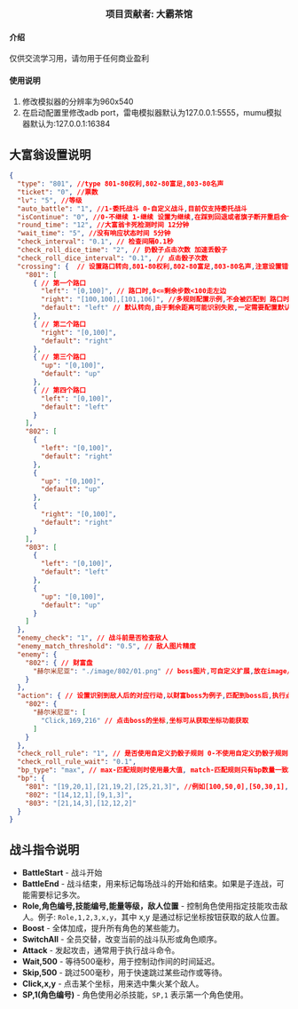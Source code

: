 ### <center>项目贡献者: 大霸茶馆

#### 介绍
仅供交流学习用，请勿用于任何商业盈利

#### 使用说明

1.  修改模拟器的分辨率为960x540
2.  在启动配置里修改adb port，雷电模拟器默认为127.0.0.1:5555，mumu模拟器默认为:127.0.0.1:16384

## 大富翁设置说明

``` json
{
  "type": "801", //type 801-80权利,802-80富足,803-80名声
  "ticket": "0", //票数
  "lv": "5", //等级
  "auto_battle": "1", //1-委托战斗 0-自定义战斗,目前仅支持委托战斗
  "isContinue": "0", //0-不继续 1-继续 设置为继续,在踩到回退或者旗子断开重启会卡住,待修复
  "round_time": "12", //大富翁卡死检测时间 12分钟
  "wait_time": "5", //没有响应状态时间 5分钟
  "check_interval": "0.1", // 检查间隔0.1秒
  "check_roll_dice_time": "2", // 扔骰子点击次数 加速丢骰子
  "check_roll_dice_interval": "0.1", // 点击骰子次数
  "crossing": {  // 设置路口转向,801-80权利,802-80富足,803-80名声,注意设置错误会导致卡住
    "801": [
      { // 第一个路口            
        "left": "[0,100]", // 路口时,0<=剩余步数<100走左边
        "right": "[100,100],[101,106]", //多规则配置示例,不会被匹配到 路口时,100<=剩余步数<100走左边或101<=剩余步数<106 走右边
        "default": "left" // 默认转向,由于剩余距离可能识别失败,一定需要配置默认转向,避免卡死
      },
      { // 第二个路口      
        "right": "[0,100]",
        "default": "right"
      },
      { // 第三个路口    
        "up": "[0,100]",
        "default": "up"
      },
      { // 第四个路口    
        "left": "[0,100]",
        "default": "left"
      }
    ],
    "802": [
      {
        "left": "[0,100]",
        "default": "right"
      },
      {
        "up": "[0,100]",
        "default": "up"
      },
      {
        "right": "[0,100]",
        "default": "right"
      }
    ],
    "803": [
      {
        "left": "[0,100]",
        "default": "left"
      },
      {
        "up": "[0,100]",
        "default": "up"
      }
    ]
  },
  "enemy_check": "1", // 战斗前是否检查敌人
  "enemy_match_threshold": "0.5", // 敌人图片精度
  "enemy": {
    "802": { // 财富盘
      "赫尔米尼亚": "./image/802/01.png" // boss图片,可自定义扩展,放在image/游戏盘编号/图片名称
    }
  },
  "action": { // 设置识别到敌人后的对应行动,以财富boss为例子,匹配到boss后,执行点击命令,优先攻击boss
    "802": {
      "赫尔米尼亚": [
        "Click,169,216" // 点击boss的坐标,坐标可从获取坐标功能获取
      ]
    }
  },
  "check_roll_rule": "1", // 是否使用自定义扔骰子规则 0-不使用自定义扔骰子规则,默认不使用BP,1-使用自定义扔骰子规则
  "check_roll_rule_wait": "0.1",
  "bp_type": "max", // max-匹配规则时使用最大值, match-匹配规则只有bp数量一致才会使用
  "bp": {
    "801": "[19,20,1],[21,19,2],[25,21,3]", //例如[100,50,0],[50,30,1],[30,0,3]说明从100(包含)到50(不包含),使用0bp,从50(包含)到30(不包含)使用1bp,从30(包含)到0(包含)使用3bp
    "802": "[14,12,1],[9,1,3]",
    "803": "[21,14,3],[12,12,2]"
  }
}
```



##  战斗指令说明
- **BattleStart** - 战斗开始
- **BattleEnd** - 战斗结束，用来标记每场战斗的开始和结束。如果是子连战，可能需要标记多次。
- **Role,角色编号,技能编号,能量等级，敌人位置** - 控制角色使用指定技能攻击敌人。例子: `Role,1,2,3,x,y`，其中 x,y 是通过标记坐标按钮获取的敌人位置。
- **Boost** - 全体加成，提升所有角色的某些能力。
- **SwitchAll** - 全员交替，改变当前的战斗队形或角色顺序。
- **Attack** - 发起攻击，通常用于执行战斗命令。
- **Wait,500** - 等待500毫秒，用于控制动作间的时间延迟。
- **Skip,500** - 跳过500毫秒，用于快速跳过某些动作或等待。
- **Click,x,y** - 点击某个坐标，用来选中集火某个敌人。
- **SP,1(角色编号)** - 角色使用必杀技能，`SP,1` 表示第一个角色使用。

